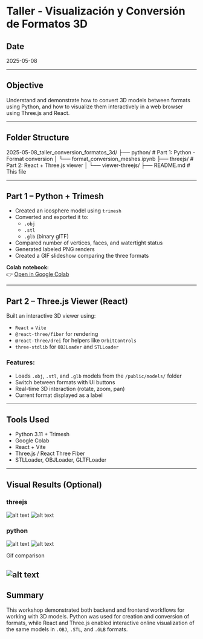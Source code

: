 # Taller - Visualización y Conversión de Formatos 3D

##  Date
2025-05-08

---

##  Objective

Understand and demonstrate how to convert 3D models between formats using Python, and how to visualize them interactively in a web browser using Three.js and React.

---

##  Folder Structure

2025-05-08_taller_conversion_formatos_3d/
├── python/ # Part 1: Python - Format conversion
│ └── format_conversion_meshes.ipynb
├── threejs/ # Part 2: React + Three.js viewer
│ └── viewer-threejs/
├── README.md # This file


---

##  Part 1 – Python + Trimesh

- Created an icosphere model using `trimesh`
- Converted and exported it to:
  - `.obj`
  - `.stl`
  - `.glb` (binary glTF)
- Compared number of vertices, faces, and watertight status
- Generated labeled PNG renders
- Created a GIF slideshow comparing the three formats

**Colab notebook:**  
👉 [Open in Google Colab](https://colab.research.google.com/drive/1a5r7JbXXLGiw3eJfq7v5zlrcIQMFI4ML?usp=sharing)

---

##  Part 2 – Three.js Viewer (React)

Built an interactive 3D viewer using:
- `React` + `Vite`
- `@react-three/fiber` for rendering
- `@react-three/drei` for helpers like `OrbitControls`
- `three-stdlib` for `OBJLoader` and `STLLoader`

### Features:
- Loads `.obj`, `.stl`, and `.glb` models from the `/public/models/` folder
- Switch between formats with UI buttons
- Real-time 3D interaction (rotate, zoom, pan)
- Current format displayed as a label

---

##  Tools Used

- Python 3.11 + Trimesh
- Google Colab
- React + Vite
- Three.js / React Three Fiber
- STLLoader, OBJLoader, GLTFLoader

---

##  Visual Results (Optional)

### threejs

![alt text](image.png)
![alt text](image-1.png)

### python

![alt text](image-2.png)
![alt text](image-3.png)

Gif comparison

![alt text](ezgif.com-animated-gif-maker.gif)
---

##  Summary

This workshop demonstrated both backend and frontend workflows for working with 3D models. Python was used for creation and conversion of formats, while React and Three.js enabled interactive online visualization of the same models in `.OBJ`, `.STL`, and `.GLB` formats.
